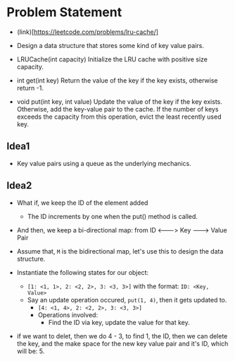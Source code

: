 # Problem Statement

* (link)[https://leetcode.com/problems/lru-cache/]

* Design a data structure that stores some kind of key value pairs.

* LRUCache(int capacity) Initialize the LRU cache with positive size capacity.

* int get(int key) Return the value of the key if the key exists, otherwise return -1.

* void put(int key, int value) Update the value of the key if the key exists. Otherwise, add the key-value pair to the
cache. If the number of keys exceeds the capacity from this operation, evict the least recently used key.

## Idea1

* Key value pairs using a queue as the underlying mechanics.

## Idea2

* What if, we keep the ID of the element added
  * The ID increments by one when the put() method is called.

* And then, we keep a bi-directional map: from ID <---> Key ---> Value Pair

* Assume that, `M` is the bidirectional map, let's use this to design the data structure.

* Instantiate the following states for our object:
  * `[1: <1, 1>, 2: <2, 2>, 3: <3, 3>]` with the format: `ID: <Key, Value>`
  * Say an update operation occured, `put(1, 4)`, then it gets updated to.
    * `[4: <1, 4>, 2: <2, 2>, 3: <3, 3>]`
    * Operations involved:
      * Find the ID via key, update the value for that key.

* if we want to delet, then we do 4 - 3, to find 1, the ID, then we can delete the key, and the make space for
 the new key value pair and it's ID, which will be: 5.